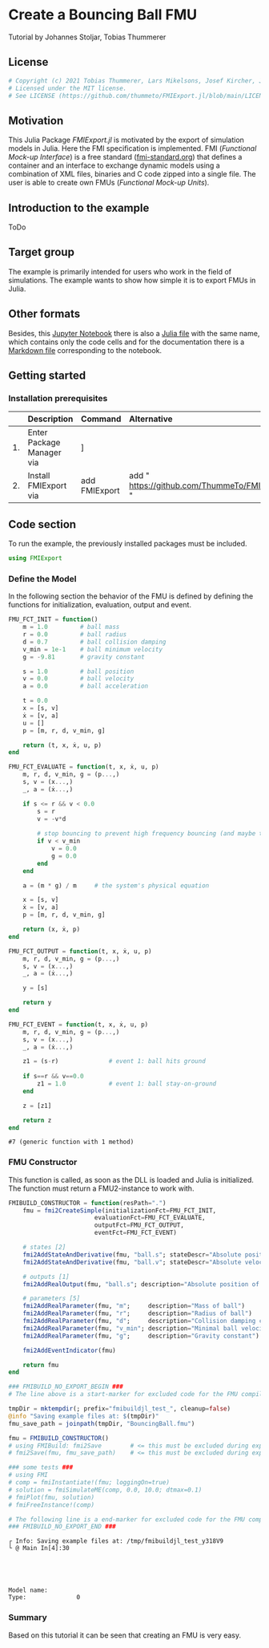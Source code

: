 # Create a Bouncing Ball FMU
Tutorial by Johannes Stoljar, Tobias Thummerer

## License


```julia
# Copyright (c) 2021 Tobias Thummerer, Lars Mikelsons, Josef Kircher, Johannes Stoljar
# Licensed under the MIT license.
# See LICENSE (https://github.com/thummeto/FMIExport.jl/blob/main/LICENSE) file in the project root for details.
```

## Motivation
This Julia Package *FMIExport.jl* is motivated by the export of simulation models in Julia. Here the FMI specification is implemented. FMI (*Functional Mock-up Interface*) is a free standard ([fmi-standard.org](http://fmi-standard.org/)) that defines a container and an interface to exchange dynamic models using a combination of XML files, binaries and C code zipped into a single file. The user is able to create own FMUs (*Functional Mock-up Units*).

## Introduction to the example
ToDo


## Target group
The example is primarily intended for users who work in the field of simulations. The example wants to show how simple it is to export FMUs in Julia.


## Other formats
Besides, this [Jupyter Notebook](https://github.com/thummeto/FMIExport.jl/blob/examples/examples/FMI2/BouncingBall/src/BouncingBall.ipynb) there is also a [Julia file](https://github.com/thummeto/FMIExport.jl/blob/examples/examples/FMI2/BouncingBall/src/BouncingBall.jl) with the same name, which contains only the code cells and for the documentation there is a [Markdown file](https://github.com/thummeto/FMI.jl/blob/examples/examples/FMI2/BouncingBall/src/BouncingBall.md) corresponding to the notebook.  


## Getting started

### Installation prerequisites
|     | Description                       | Command                   | Alternative                                    |   
|:----|:----------------------------------|:--------------------------|:-----------------------------------------------|
| 1.  | Enter Package Manager via         | ]                         |                                                |
| 2.  | Install FMIExport via             | add FMIExport             | add " https://github.com/ThummeTo/FMIExport.jl " |

## Code section

To run the example, the previously installed packages must be included. 


```julia
using FMIExport 
```

### Define the Model

In the following section the behavior of the FMU is defined by defining the functions for initialization, evaluation, output and event.


```julia
FMU_FCT_INIT = function()
    m = 1.0         # ball mass
    r = 0.0         # ball radius
    d = 0.7         # ball collision damping
    v_min = 1e-1    # ball minimum velocity
    g = -9.81       # gravity constant 

    s = 1.0         # ball position
    v = 0.0         # ball velocity
    a = 0.0         # ball acceleration

    t = 0.0        
    x = [s, v]      
    ẋ = [v, a]
    u = []
    p = [m, r, d, v_min, g]

    return (t, x, ẋ, u, p)
end

FMU_FCT_EVALUATE = function(t, x, ẋ, u, p)
    m, r, d, v_min, g = (p...,)
    s, v = (x...,)
    _, a = (ẋ...,)

    if s <= r && v < 0.0
        s = r
        v = -v*d 
        
        # stop bouncing to prevent high frequency bouncing (and maybe tunneling the floor)
        if v < v_min
            v = 0.0
            g = 0.0
        end
    end

    a = (m * g) / m     # the system's physical equation

    x = [s, v]
    ẋ = [v, a]
    p = [m, r, d, v_min, g]

    return (x, ẋ, p)
end

FMU_FCT_OUTPUT = function(t, x, ẋ, u, p)
    m, r, d, v_min, g = (p...,)
    s, v = (x...,)
    _, a = (ẋ...,)

    y = [s]

    return y
end

FMU_FCT_EVENT = function(t, x, ẋ, u, p)
    m, r, d, v_min, g = (p...,)
    s, v = (x...,)
    _, a = (ẋ...,)

    z1 = (s-r)              # event 1: ball hits ground 
   
    if s==r && v==0.0
        z1 = 1.0            # event 1: ball stay-on-ground
    end

    z = [z1]

    return z
end
```




    #7 (generic function with 1 method)



### FMU Constructor

This function is called, as soon as the DLL is loaded and Julia is initialized. The function must return a FMU2-instance to work with.


```julia
FMIBUILD_CONSTRUCTOR = function(resPath=".")
    fmu = fmi2CreateSimple(initializationFct=FMU_FCT_INIT,
                        evaluationFct=FMU_FCT_EVALUATE,
                        outputFct=FMU_FCT_OUTPUT,
                        eventFct=FMU_FCT_EVENT)

    # states [2]
    fmi2AddStateAndDerivative(fmu, "ball.s"; stateDescr="Absolute position of ball center of mass", derivativeDescr="Absolute velocity of ball center of mass")
    fmi2AddStateAndDerivative(fmu, "ball.v"; stateDescr="Absolute velocity of ball center of mass", derivativeDescr="Absolute acceleration of ball center of mass")

    # outputs [1]
    fmi2AddRealOutput(fmu, "ball.s"; description="Absolute position of ball center of mass")

    # parameters [5]
    fmi2AddRealParameter(fmu, "m";     description="Mass of ball")
    fmi2AddRealParameter(fmu, "r";     description="Radius of ball")
    fmi2AddRealParameter(fmu, "d";     description="Collision damping constant (velocity fraction after hitting the ground)")
    fmi2AddRealParameter(fmu, "v_min"; description="Minimal ball velocity to enter on-ground-state")
    fmi2AddRealParameter(fmu, "g";     description="Gravity constant")

    fmi2AddEventIndicator(fmu)

    return fmu
end

### FMIBUILD_NO_EXPORT_BEGIN ###
# The line above is a start-marker for excluded code for the FMU compilation process!

tmpDir = mktempdir(; prefix="fmibuildjl_test_", cleanup=false) 
@info "Saving example files at: $(tmpDir)"
fmu_save_path = joinpath(tmpDir, "BouncingBall.fmu")  

fmu = FMIBUILD_CONSTRUCTOR()
# using FMIBuild: fmi2Save        # <= this must be excluded during export, because FMIBuild cannot execute itself (but it is able to build)
# fmi2Save(fmu, fmu_save_path)    # <= this must be excluded during export, because fmi2Save would start an infinte build loop with itself 

### some tests ###
# using FMI
# comp = fmiInstantiate!(fmu; loggingOn=true)
# solution = fmiSimulateME(comp, 0.0, 10.0; dtmax=0.1)
# fmiPlot(fmu, solution)
# fmiFreeInstance!(comp)

# The following line is a end-marker for excluded code for the FMU compilation process!
### FMIBUILD_NO_EXPORT_END ###
```

    ┌ Info: Saving example files at: /tmp/fmibuildjl_test_y318V9
    └ @ Main In[4]:30





    Model name:        
    Type:              0



### Summary

Based on this tutorial it can be seen that creating an FMU is very easy.
